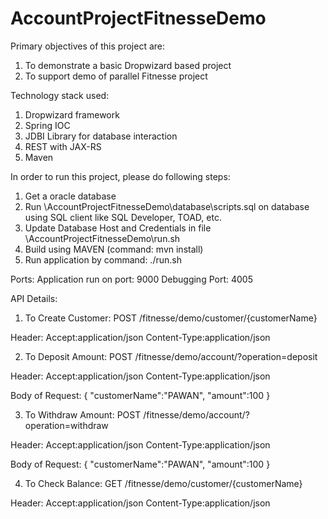 # AccountProjectFitnesseDemo

Primary objectives of this project are:
1) To demonstrate a basic Dropwizard based project
2) To support demo of parallel Fitnesse project

Technology stack used:
1) Dropwizard framework
2) Spring IOC
3) JDBI Library for database interaction
4) REST with JAX-RS
5) Maven

In order to run this project, please do following steps:
1) Get a oracle database 
2) Run \AccountProjectFitnesseDemo\database\scripts.sql on database using SQL client like SQL Developer, TOAD, etc.
3) Update Database Host and Credentials in file \AccountProjectFitnesseDemo\run.sh
4) Build using MAVEN (command:  mvn install)
5) Run application by command:  ./run.sh

Ports:
Application run on port: 9000
Debugging Port: 4005

API Details:
1) To Create Customer:
 POST    /fitnesse/demo/customer/{customerName}
 
 Header:
  Accept:application/json
  Content-Type:application/json
  
2) To Deposit Amount:
 POST    /fitnesse/demo/account/?operation=deposit
 
 Header:
  Accept:application/json
  Content-Type:application/json
 
 Body of Request:
 {
	"customerName":"PAWAN",
	"amount":100
 }

3) To Withdraw Amount:
 POST    /fitnesse/demo/account/?operation=withdraw
 
 Header:
  Accept:application/json
  Content-Type:application/json

 Body of Request:
 {
	"customerName":"PAWAN",
	"amount":100
 }
 
4) To Check Balance:
 GET     /fitnesse/demo/customer/{customerName}
 
 Header:
  Accept:application/json
  Content-Type:application/json
 
